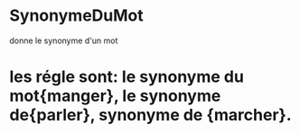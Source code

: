 # SynonymeDuMot
 donne le synonyme d'un mot
# les régle sont: le synonyme du mot{manger}, le synonyme de{parler}, synonyme de {marcher}.
